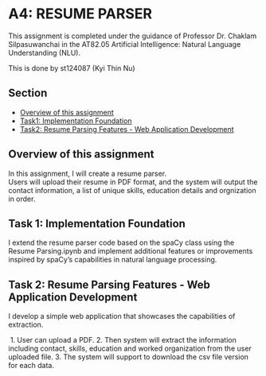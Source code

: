 # A4: RESUME PARSER

This assignment is completed under the guidance of Professor Dr. Chaklam Silpasuwanchai in the AT82.05 Artificial Intelligence: Natural Language Understanding (NLU).

This is done by st124087 (Kyi Thin Nu)

## Section
- [Overview of this assignment](#overview-of-this-assignment)
- [ Task1: Implementation Foundation ](#task-1-implementation-foundation)
- [Task2: Resume Parsing Features - Web Application Development](#task-2-resume-parsing-features---web-application-development)

## Overview of this assignment

In this assignment, I will create a resume parser.  
Users will upload their resume in PDF format, and the system will output the contact information, a list of unique skills, education details and orgnization in order.

## Task 1: Implementation Foundation
I extend the resume parser code based on the spaCy class using the Resume Parsing.ipynb and implement additional features or improvements inspired by spaCy’s capabilities in natural language
processing.

## Task 2: Resume Parsing Features - Web Application Development
I develop a simple web application that showcases the capabilities of extraction. 

<image>
1. User can upload a PDF.  
2. Then system will extract the information including contact, skills, education and worked organization from the user uploaded file.
3. The system will support to download the csv file version for each data.